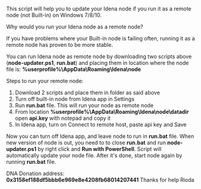 This script will help you to update your Idena node if you run it as a remote node (not Built-in) on Windows 7/8/10.

Why would you run your Idena node as a remote node?

If you have problems where your Built-in node is failing often, running it as a remote node has proven to be more stable.

You can run Idena node as remote node by downloading two scripts above (**node-updater.ps1**, **run.bat**) and placing them in location where the node file is: **%userprofile%\AppData\Roaming\Idena\node**

Steps to run your remote node:
1. Download 2 scripts and place them in folder as said above
1. Turn off built-in node from Idena app in Settings
1. Run **run.bat** file. This will run your node as remote node
1. From location **%userprofile%\AppData\Roaming\Idena\node\datadir** open **api.key** with notepad and copy it
1. In Idena app, turn on Connect to remote host, paste api key and Save

Now you can turn off Idena app, and leave node to run in **run.bat** file. When new version of node is out, you need to to close **run.bat** and run **node-updater.ps1** by right click and **Run with PowerShell**. Script will automatically update your node file. After it's done, start node again by running **run.bat** file.

DNA Donation address: **0x3158ef188df5bbb6e969e8e4208fb68014207441** Thanks for help Rioda
